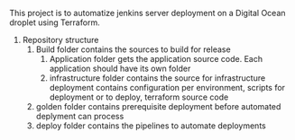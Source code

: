 This project is to automatize jenkins server deployment on a Digital Ocean droplet using Terraform.
1. Repository structure
    1. Build folder contains the sources to build for release
        1. Application folder gets the application source code. 
            Each application should have its own folder
        2. infrastructure folder contains the source for infrastructure deployment
            contains configuration per environment, scripts for deployment or to deploy, terraform source code
    2. golden folder contains prerequisite deployment before automated deplyment can process
    3. deploy folder contains the pipelines to automate deployments